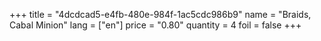 +++
title = "4dcdcad5-e4fb-480e-984f-1ac5cdc986b9"
name = "Braids, Cabal Minion"
lang = ["en"]
price = "0.80"
quantity = 4
foil = false
+++
